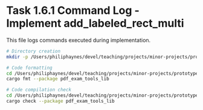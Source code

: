 # Task 1.6.1 Command Log - Implement add_labeled_rect_multi

This file logs commands executed during implementation.

```bash
# Directory creation
mkdir -p /Users/philiphaynes/devel/teaching/projects/minor-projects/prototypes/pdf-processing/pdf-filename-annotator/tasks/1.6.1-lib-impl-add-rect-multi

# Code formatting
cd /Users/philiphaynes/devel/teaching/projects/minor-projects/prototypes/pdf-processing
cargo fmt --package pdf_exam_tools_lib

# Code compilation check
cd /Users/philiphaynes/devel/teaching/projects/minor-projects/prototypes/pdf-processing
cargo check --package pdf_exam_tools_lib
```
